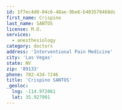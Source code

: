 ```yaml
---
id: 1f7ec4d0-04c6-48ae-9be6-b403570468dc
first_name: Crispino
last_name: SANTOS
license: M.D.
services:
  - anesthesiology
category: doctors
address: 'Interventional Pain Medicine'
city: 'Las Vegas'
state: NV
zip: '89133'
phone: 702-434-7246
title: 'Crispino SANTOS'
_geoloc:
  lng: -114.972061
  lat: 35.927901
---
```

